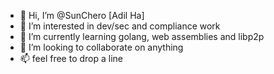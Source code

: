- 👋 Hi, I’m @SunChero [Adil Ha]
- 👀 I’m interested in dev/sec and compliance work
- 🌱 I’m currently learning golang, web assemblies and libp2p
- 💞️ I’m looking to collaborate on anything 
- 📫 feel free to drop a line

<!---
SunChero/SunChero is a ✨ special ✨ repository because its `README.md` (this file) appears on your GitHub profile.
You can click the Preview link to take a look at your changes.
--->

